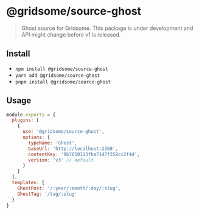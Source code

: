 # @gridsome/source-ghost

> Ghost source for Gridsome. This package is under development and API might change before v1 is released.

## Install

- `npm install @gridsome/source-ghost`
- `yarn add @gridsome/source-ghost`
- `pnpm install @gridsome/source-ghost`

## Usage

```js
module.exports = {
  plugins: [
    {
      use: '@gridsome/source-ghost',
      options: {
        typeName: 'Ghost',
        baseUrl: 'http://localhost:2368',
        contentKey: '0b7050113fba7147f358cc2f4d',
        version: 'v3' // default
      }
    }
  ],
  templates: {
    GhostPost: '/:year/:month/:day/:slug',
    GhostTag: '/tag/:slug'
  }
}
```
